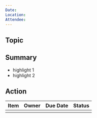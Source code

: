 ```yaml
---
Date:
Location:
Attendee:
---
```

## Topic


## Summary

- highlight 1
- highlight 2

## Action

| Item | Owner | Due Date | Status |
| --- | --- | ---- | --- |
|     |     |      |     |

